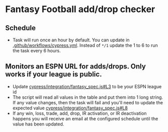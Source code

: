 # Fantasy Football add/drop checker

## Schedule

* Task will run once an hour by default. You can update in [.github/workflows/cypress.yml](.github/workflows/cypress.yml). Instead of `*/1` update the 1 to 6 to run the task every 6 hours.

## Monitors an ESPN URL for adds/drops. Only works if your league is public.

* Update [cypress/integration/fantasy_spec.js#L3](cypress/integration/fantasy_spec.js#L3) to be your ESPN league id
* The script will read all values in the table and put them into 1 long string. If any value changes, then the task will fail and you'll need to update the expected value [cypress/integration/fantasy_spec.js#L8](cypress/integration/fantasy_spec.js#L8)
* If any win, loss, trade, add, drop, IR activation, or IR deactivation happens you will receive an email at the configured schedule until the value has been updated.
